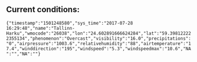 ## Current conditions: 
 ``` {"timestamp":"1501248580","sys_time":"2017-07-28 16:29:48","name":"Tallinn-Harku","wmocode":"26038","lon":"24.602891666624284","lat":"59.398122222355134","phenomenon":"Overcast","visibility":"16.0","precipitations":"0","airpressure":"1003.6","relativehumidity":"88","airtemperature":"17.4","winddirection":"195","windspeed":"5.3","windspeedmax":"10.6","NA":"","NA":""} ```

